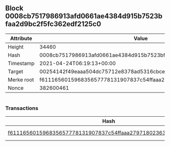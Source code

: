 ## Block 0008cb7517986913afd0661ae4384d915b7523bfaa2d9bc2f5fc362edf2125c0

Attribute | Value
--- | ---
Height | 34460
Hash | 0008cb7517986913afd0661ae4384d915b7523bfaa2d9bc2f5fc362edf2125c0
Timestamp | 2021-04-24T06:19:13+00:00
Target | 00254142f49eaaa504dc75712e8378ad5316cbcead634704b3734b6271167cc4
Merke root | f611165601596835657778131907837c54ffaaa27971802363a268e48bee415a
Nonce | 382600461

```

```

### Transactions

Hash | Amount
--- | ---
[f611165601596835657778131907837c54ffaaa27971802363a268e48bee415a](f611165601596835657778131907837c54ffaaa27971802363a268e48bee415a.md) | 10.00000000 SKEPTI 
